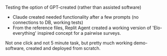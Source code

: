 Testing the option of GPT-created (rather than assisted software) 
- Claude created needed functionality after a few prompts (no connections to DB, working tests)
- From the reference files, Replit Agent created a working version of 'Elo-everything' inspired concept for a pairwise surveys.

Not one click and not 5 minute task, but pretty much working demo-software, created and deployed from scratch. 
